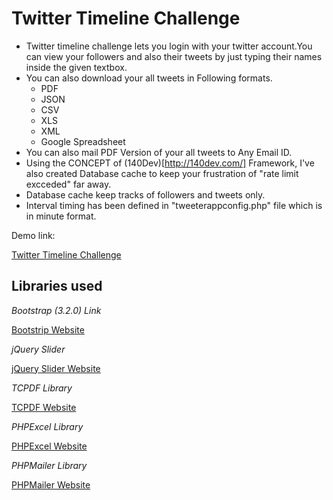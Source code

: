 Twitter Timeline Challenge
=======================
* Twitter timeline challenge lets you login with your twitter account.You can view your followers and also their tweets by just typing their names inside the given textbox.
* You can also download your all tweets in Following formats.
  * PDF
  * JSON
  * CSV
  * XLS
  * XML
  * Google Spreadsheet
* You can also mail PDF Version of your all tweets to Any Email ID. 
* Using the CONCEPT of (140Dev)[http://140dev.com/] Framework, I've also created Database cache to keep your frustration of "rate limit excceded" far away.
* Database cache keep tracks of followers and tweets only.
* Interval timing has been defined in "tweeterappconfig.php" file which is in minute format.

Demo link:

[Twitter Timeline Challenge](http://shahinfosolutions.com/EW/TwitterTimelineChallenge/connect.php)

Libraries used
---------------------------------------------

*Bootstrap (3.2.0) Link*

[Bootstrip Website](http://getbootstrap.com/) 

*jQuery Slider*

[jQuery Slider Website](http://dev7studios.com/lean-slider/)

*TCPDF Library*

[TCPDF Website](http://www.tcpdf.org/index.php)

*PHPExcel Library*

[PHPExcel Website](https://phpexcel.codeplex.com/)

*PHPMailer Library*

[PHPMailer Website](http://phpmailer.worxware.com/)

